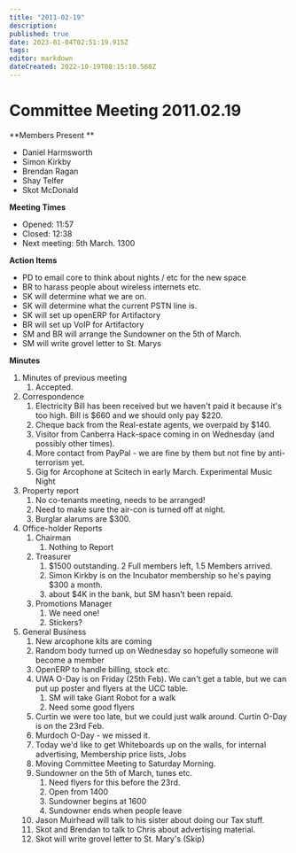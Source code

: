 ```yaml
---
title: "2011-02-19"
description: 
published: true
date: 2023-01-04T02:51:19.915Z
tags: 
editor: markdown
dateCreated: 2022-10-19T08:15:10.568Z
---
```


# Committee Meeting 2011.02.19

\*\*Members Present \*\*

-   Daniel Harmsworth
-   Simon Kirkby
-   Brendan Ragan
-   Shay Telfer
-   Skot McDonald

**Meeting Times**

-   Opened: 11:57
-   Closed: 12:38
-   Next meeting: 5th March. 1300

**Action Items**

-   PD to email core to think about nights / etc for the new space
-   BR to harass people about wireless internets etc.
-   SK will determine what we are on.
-   SK will determine what the current PSTN line is.
-   SK will set up openERP for Artifactory
-   BR will set up VoIP for Artifactory
-   SM and BR will arrange the Sundowner on the 5th of March.
-   SM will write grovel letter to St. Marys

**Minutes**

1.  Minutes of previous meeting
    1.  Accepted.
2.  Correspondence
    1.  Electricity Bill has been received but we haven't paid it because it's too high. Bill is \$660 and we should only pay \$220.
    2.  Cheque back from the Real-estate agents, we overpaid by \$140.
    3.  Visitor from Canberra Hack-space coming in on Wednesday (and possibly other times).
    4.  More contact from PayPal - we are fine by them but not fine by anti-terrorism yet.
    5.  Gig for Arcophone at Scitech in early March. Experimental Music Night
3.  Property report
    1.  No co-tenants meeting, needs to be arranged!
    2.  Need to make sure the air-con is turned off at night.
    3.  Burglar alarums are \$300.
4.  Office-holder Reports
    1.  Chairman
        1.  Nothing to Report
    2.  Treasurer
        1.  \$1500 outstanding. 2 Full members left, 1.5 Members arrived.
        2.  Simon Kirkby is on the Incubator membership so he's paying \$300 a month.
        3.  about \$4K in the bank, but SM hasn't been repaid.
    3.  Promotions Manager
        1.  We need one!
        2.  Stickers?
5.  General Business
    1.  New arcophone kits are coming
    2.  Random body turned up on Wednesday so hopefully someone will become a member
    3.  OpenERP to handle billing, stock etc.
    4.  UWA O-Day is on Friday (25th Feb). We can't get a table, but we can put up poster and flyers at the UCC table.
        1.  SM will take Giant Robot for a walk
        2.  Need some good flyers
    5.  Curtin we were too late, but we could just walk around. Curtin O-Day is on the 23rd Feb.
    6.  Murdoch O-Day - we missed it.
    7.  Today we'd like to get Whiteboards up on the walls, for internal advertising, Membership price lists, Jobs
    8.  Moving Committee Meeting to Saturday Morning.
    9.  Sundowner on the 5th of March, tunes etc.
        1.  Need flyers for this before the 23rd.
        2.  Open from 1400
        3.  Sundowner begins at 1600
        4.  Sundowner ends when people leave
    10. Jason Muirhead will talk to his sister about doing our Tax stuff.
    11. Skot and Brendan to talk to Chris about advertising material.
    12. Skot will write grovel letter to St. Mary's (Skip)

